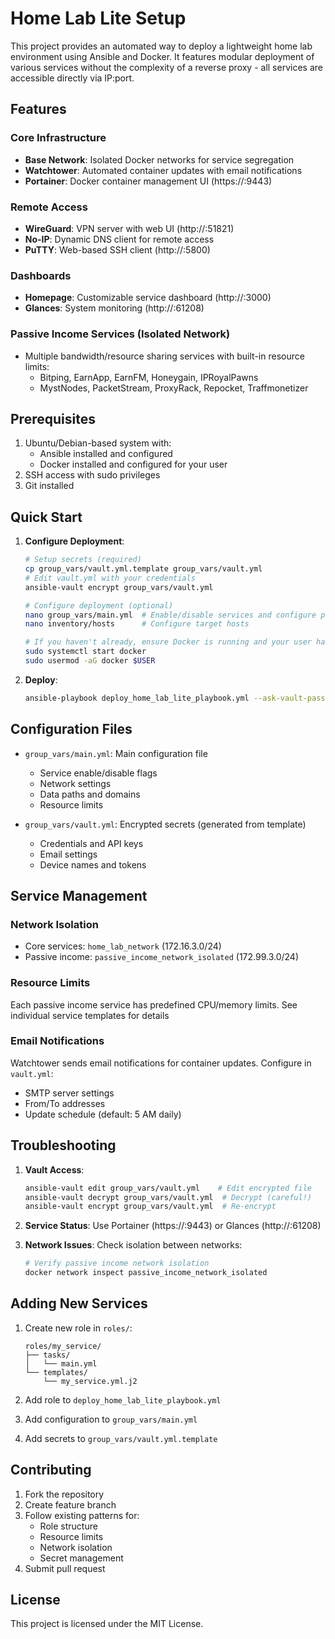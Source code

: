 
# Home Lab Lite Setup

This project provides an automated way to deploy a lightweight home lab environment using Ansible and Docker. It features modular deployment of various services without the complexity of a reverse proxy - all services are accessible directly via IP:port.

## Features

### Core Infrastructure
- **Base Network**: Isolated Docker networks for service segregation
- **Watchtower**: Automated container updates with email notifications
- **Portainer**: Docker container management UI (https://<ip>:9443)

### Remote Access
- **WireGuard**: VPN server with web UI (http://<ip>:51821)
- **No-IP**: Dynamic DNS client for remote access
- **PuTTY**: Web-based SSH client (http://<ip>:5800)

### Dashboards
- **Homepage**: Customizable service dashboard (http://<ip>:3000)
- **Glances**: System monitoring (http://<ip>:61208)

### Passive Income Services (Isolated Network)
- Multiple bandwidth/resource sharing services with built-in resource limits:
  - Bitping, EarnApp, EarnFM, Honeygain, IPRoyalPawns
  - MystNodes, PacketStream, ProxyRack, Repocket, Traffmonetizer

## Prerequisites

1. Ubuntu/Debian-based system with:
   - Ansible installed and configured
   - Docker installed and configured for your user
2. SSH access with sudo privileges
3. Git installed

## Quick Start

1. **Configure Deployment**:
   ```bash
   # Setup secrets (required)
   cp group_vars/vault.yml.template group_vars/vault.yml
   # Edit vault.yml with your credentials
   ansible-vault encrypt group_vars/vault.yml
   
   # Configure deployment (optional)
   nano group_vars/main.yml  # Enable/disable services and configure paths
   nano inventory/hosts      # Configure target hosts

   # If you haven't already, ensure Docker is running and your user has permissions
   sudo systemctl start docker
   sudo usermod -aG docker $USER
   ```

2. **Deploy**:
   ```bash
   ansible-playbook deploy_home_lab_lite_playbook.yml --ask-vault-pass --ask-become-pass
   ```

## Configuration Files

- `group_vars/main.yml`: Main configuration file
  - Service enable/disable flags
  - Network settings
  - Data paths and domains
  - Resource limits

- `group_vars/vault.yml`: Encrypted secrets (generated from template)
  - Credentials and API keys
  - Email settings
  - Device names and tokens

## Service Management

### Network Isolation
- Core services: `home_lab_network` (172.16.3.0/24)
- Passive income: `passive_income_network_isolated` (172.99.3.0/24)

### Resource Limits
Each passive income service has predefined CPU/memory limits.
See individual service templates for details

### Email Notifications
Watchtower sends email notifications for container updates. Configure in `vault.yml`:
- SMTP server settings
- From/To addresses
- Update schedule (default: 5 AM daily)

## Troubleshooting

1. **Vault Access**:
   ```bash
   ansible-vault edit group_vars/vault.yml    # Edit encrypted file
   ansible-vault decrypt group_vars/vault.yml  # Decrypt (careful!)
   ansible-vault encrypt group_vars/vault.yml  # Re-encrypt
   ```

2. **Service Status**: Use Portainer (https://<ip>:9443) or Glances (http://<ip>:61208)

3. **Network Issues**: Check isolation between networks:
   ```bash
   # Verify passive income network isolation
   docker network inspect passive_income_network_isolated
   ```

## Adding New Services

1. Create new role in `roles/`:
   ```
   roles/my_service/
   ├── tasks/
   │   └── main.yml
   └── templates/
       └── my_service.yml.j2
   ```

2. Add role to `deploy_home_lab_lite_playbook.yml`
3. Add configuration to `group_vars/main.yml`
4. Add secrets to `group_vars/vault.yml.template`

## Contributing

1. Fork the repository
2. Create feature branch
3. Follow existing patterns for:
   - Role structure
   - Resource limits
   - Network isolation
   - Secret management
4. Submit pull request

## License

This project is licensed under the MIT License.
